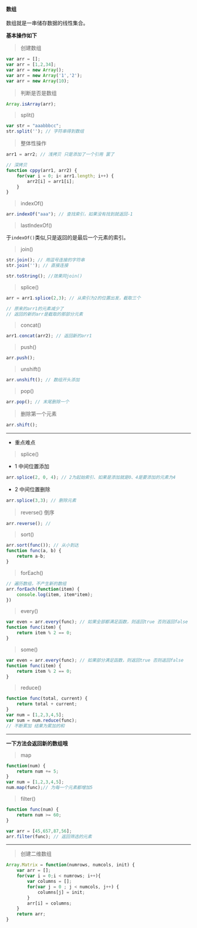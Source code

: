 #### 数组

数组就是一串储存数据的线性集合。

**基本操作如下**

> 创建数组

```javascript
var arr = [];
var arr = [1,2,34];
var arr = new Array();
var arr = new Array('1','2');
var arr = new Array(10);
```

> 判断是否是数组

```javascript
Array.isArray(arr); 
```

> split()

```javascript
var str = "aaabbbcc";
str.split(''); // 字符串得到数组 
```

> 整体性操作

```javascript
arr1 = arr2; // 浅拷贝 只是添加了一个引用 罢了

// 深拷贝
function cppy(arr1, arr2) {
    for(var i = 0; i< arr1.length; i++) {
        arr2[i] = arr1[i];
    }
}
```

> indexOf()

```javascript
arr.indexOf("aaa"); // 查找索引，如果没有找到就返回-1
```

> lastIndexOf()

于`indexOf()`类似,只是返回的是最后一个元素的索引。

> join()

```javascript
str.join(); // 用逗号连接的字符串
str.join(''); // 直接连接

str.toString(); //效果同join()
```

> splice()

```javascript
arr = arr1.splice(2,3); // 从索引为2的位置出发，截取三个

// 原来的arr1的元素减少了
// 返回的新的arr是截取的那部分元素
```

> concat()

```javascript
arr1.concat(arr2); // 返回新的arr1

```
> push()

```javascript
arr.push();
```
> unshift()

```javascript
arr.unshift(); // 数组开头添加
```

> pop()

```javascript
arr.pop(); // 末尾删除一个
```

> 删除第一个元素

```javascript
arr.shift();
```


--------------------------------

* 重点难点

> splice()

* 1 中间位置添加

```javascript
arr.splice(2, 0, 4); // 2为起始索引、如果是添加就是0、4是要添加的元素为4
```

* 2 中间位置删除

```javascript
arr.splice(3,3); // 删除元素
```

> reverse() 倒序

```javascript
arr.reverse(); //
```

> sort()

```javascript
arr.sort(func()); // 从小到达
function func(a, b) {
    return a-b;
}
```

> forEach()


```javascript
// 遍历数组，不产生新的数组
arr.forEach(function(item) {
    console.log(item, item*item);
})

```

> every()

```javascript
var even = arr.every(func); // 如果全部都满足函数，则返回true 否则返回false
function func(item) {
    return item % 2 == 0;
}
```

> some()

```javascript
var even = arr.every(func); // 如果部分满足函数，则返回true 否则返回false
function func(item) {
    return item % 2 == 0;
}
```
> reduce()

```javascript
function func(total, current) {
    return total + current;
}
var num = [1,2,3,4,5];
var sum = num.reduce(func);
// 不断累加 结果为累加的和

```

----------------

**一下方法会返回新的数组哦**

> map

```javascript
function(num) {
    return num += 5;
}
var num = [1,2,3,4,5];
num.map(func);// 为每一个元素都增加5

```

> filter()

```javascript
function func(num) {
    return num >= 60;
}

var arr = [45,657,87,56];
arr.filter(func); // 返回筛选的元素
```


------------------

> 创建二维数组
 
```javascript
Array.Matrix = function(numrows, numcols, init) {
    var arr = [];
    for(var i = 0;i < numrows; i++){
        var columns = [];
        for(var j = 0 ; j < numcols, j++) {
            columns[j] = init;
        }
        arr[i] = columns;
    }
    return arr;
}
```
